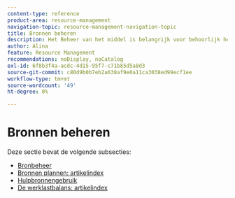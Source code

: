 ```yaml
---
content-type: reference
product-area: resource-management
navigation-topic: resource-management-navigation-topic
title: Bronnen beheren
description: Het Beheer van het middel is belangrijk voor behoorlijk het beheren van uw werk en het voorspellen beschikbaarheid. Leer in de volgende artikelen hoe u uw bronnen kunt plannen en plannen voor uw werk.
author: Alina
feature: Resource Management
recommendations: noDisplay, noCatalog
exl-id: 6f8b3f4a-acdc-4d15-95f7-c71b85d5a8d3
source-git-commit: c80d9b0b7eb2a638af9e0a11ca3038ed99ecf1ee
workflow-type: tm+mt
source-wordcount: '49'
ht-degree: 0%

---
```


# Bronnen beheren

Deze sectie bevat de volgende subsecties:

* [Bronbeheer](../resource-mgmt/resource-mgmt-overview/resource-management-overview.md)
* [Bronnen plannen: artikelindex](../resource-mgmt/resource-planning/resource-planning-overview.md)
* [Hulpbronnengebruik](../resource-mgmt/resource-utilization/resource-utilization.md)
* [De werklastbalans: artikelindex](../resource-mgmt/workload-balancer/workload-balancer.md)
